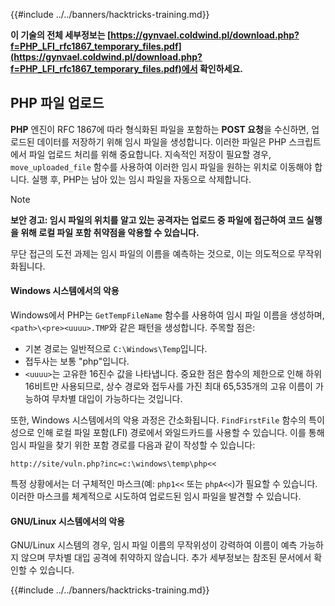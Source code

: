 {{#include ../../banners/hacktricks-training.md}}

**이 기술의 전체 세부정보는 [https://gynvael.coldwind.pl/download.php?f=PHP_LFI_rfc1867_temporary_files.pdf](https://gynvael.coldwind.pl/download.php?f=PHP_LFI_rfc1867_temporary_files.pdf)에서 확인하세요.**

## **PHP 파일 업로드**

**PHP** 엔진이 RFC 1867에 따라 형식화된 파일을 포함하는 **POST 요청**을 수신하면, 업로드된 데이터를 저장하기 위해 임시 파일을 생성합니다. 이러한 파일은 PHP 스크립트에서 파일 업로드 처리를 위해 중요합니다. 지속적인 저장이 필요할 경우, `move_uploaded_file` 함수를 사용하여 이러한 임시 파일을 원하는 위치로 이동해야 합니다. 실행 후, PHP는 남아 있는 임시 파일을 자동으로 삭제합니다.

> [!NOTE]
> **보안 경고: 임시 파일의 위치를 알고 있는 공격자는 업로드 중 파일에 접근하여 코드 실행을 위해 로컬 파일 포함 취약점을 악용할 수 있습니다.**

무단 접근의 도전 과제는 임시 파일의 이름을 예측하는 것으로, 이는 의도적으로 무작위화됩니다.

#### Windows 시스템에서의 악용

Windows에서 PHP는 `GetTempFileName` 함수를 사용하여 임시 파일 이름을 생성하며, `<path>\<pre><uuuu>.TMP`와 같은 패턴을 생성합니다. 주목할 점은:

- 기본 경로는 일반적으로 `C:\Windows\Temp`입니다.
- 접두사는 보통 "php"입니다.
- `<uuuu>`는 고유한 16진수 값을 나타냅니다. 중요한 점은 함수의 제한으로 인해 하위 16비트만 사용되므로, 상수 경로와 접두사를 가진 최대 65,535개의 고유 이름이 가능하여 무차별 대입이 가능하다는 것입니다.

또한, Windows 시스템에서의 악용 과정은 간소화됩니다. `FindFirstFile` 함수의 특이성으로 인해 로컬 파일 포함(LFI) 경로에서 와일드카드를 사용할 수 있습니다. 이를 통해 임시 파일을 찾기 위한 포함 경로를 다음과 같이 작성할 수 있습니다:
```
http://site/vuln.php?inc=c:\windows\temp\php<<
```
특정 상황에서는 더 구체적인 마스크(예: `php1<<` 또는 `phpA<<`)가 필요할 수 있습니다. 이러한 마스크를 체계적으로 시도하여 업로드된 임시 파일을 발견할 수 있습니다.

#### GNU/Linux 시스템에서의 악용

GNU/Linux 시스템의 경우, 임시 파일 이름의 무작위성이 강력하여 이름이 예측 가능하지 않으며 무차별 대입 공격에 취약하지 않습니다. 추가 세부정보는 참조된 문서에서 확인할 수 있습니다.

{{#include ../../banners/hacktricks-training.md}}
